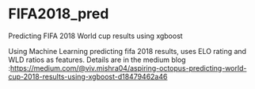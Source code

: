# FIFA2018_pred
Predicting FIFA 2018 World cup results using xgboost

Using Machine Learning predicting fifa 2018 results, uses ELO rating and WLD ratios as features. Details are in the medium blog :https://medium.com/@viv.mishra04/aspiring-octopus-predicting-world-cup-2018-results-using-xgboost-d18479462a46
